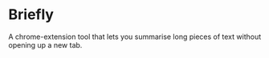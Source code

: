 # Briefly

A chrome-extension tool that lets you summarise long pieces of text without opening up a new tab.